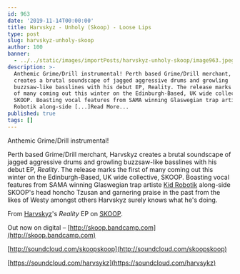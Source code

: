 ```yaml
---
id: 963
date: '2019-11-14T00:00:00'
title: Harvskyz - Unholy (Skoop) - Loose Lips
type: post
slug: harvskyz-unholy-skoop
author: 100
banner:
  - ../../static/images/importPosts/harvskyz-unholy-skoop/image963.jpeg
description: >-
  Anthemic Grime/Drill instrumental! Perth based Grime/Drill merchant, Harvskyz
  creates a brutal soundscape of jagged aggressive drums and growling
  buzzsaw-like basslines with his debut EP, Reality. The release marks the first
  of many coming out this winter on the Edinburgh-Based, UK wide collective,
  SKOOP. Boasting vocal features from SAMA winning Glaswegian trap artiste Kid
  Robotik along-side [...]Read More...
published: true
tags: []
---
```

Anthemic Grime/Drill instrumental!

Perth based Grime/Drill merchant, Harvskyz creates a brutal soundscape of jagged aggressive drums and growling buzzsaw-like basslines with his debut EP, _Reality_. The release marks the first of many coming out this winter on the Edinburgh-Based, UK wide collective, SKOOP. Boasting vocal features from SAMA winning Glaswegian trap artiste [Kid Robotik](https://soundcloud.com/kid-robotik) along-side SKOOP's head honcho Tzusan and garnering praise in the past from the likes of Westy amongst others Harvskyz surely knows what he's doing.

From [Harvskyz](https://soundcloud.com/harvsykz)'s _Reality_ EP on [SKOOP](http://skoop.bandcamp.com).

Out now on digital – [http://skoop.bandcamp.com](http://skoop.bandcamp.com)

[](http://soundcloud.com/skoopskoop)[http://soundcloud.com/skoopskoop](http://soundcloud.com/skoopskoop)

[](https://soundcloud.com/harvsykz)[https://soundcloud.com/harvsykz](https://soundcloud.com/harvsykz)